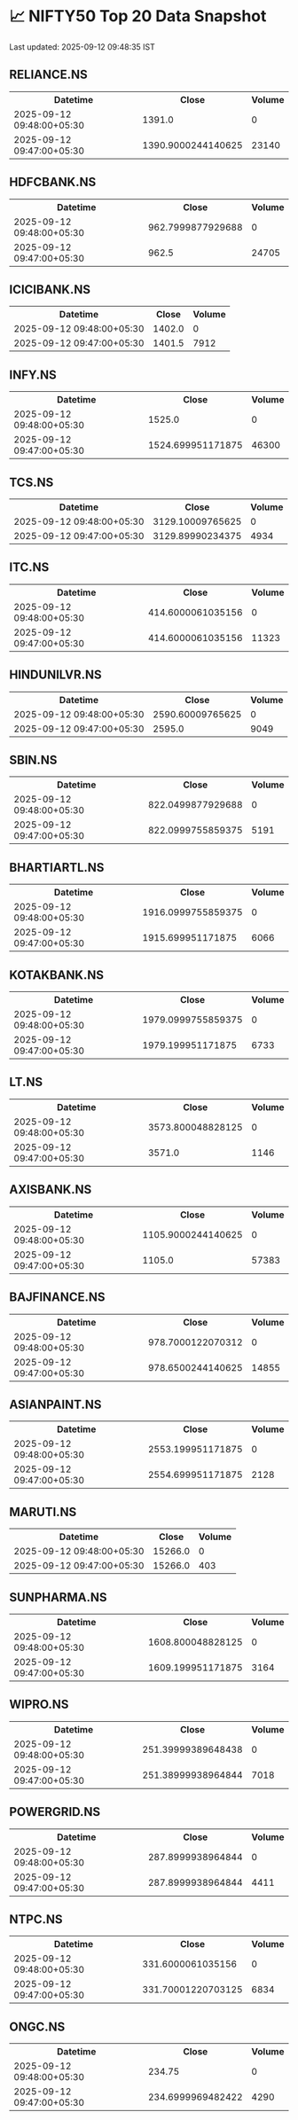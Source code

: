 # 📈 NIFTY50 Top 20 Data Snapshot

Last updated: 2025-09-12 09:48:35 IST

## RELIANCE.NS

<table>
  <tr><th>Datetime</th><th>Close</th><th>Volume</th></tr>
  <tr><td>2025-09-12 09:48:00+05:30</td><td>1391.0</td><td>0</td></tr>
  <tr><td>2025-09-12 09:47:00+05:30</td><td>1390.9000244140625</td><td>23140</td></tr>
</table>

## HDFCBANK.NS

<table>
  <tr><th>Datetime</th><th>Close</th><th>Volume</th></tr>
  <tr><td>2025-09-12 09:48:00+05:30</td><td>962.7999877929688</td><td>0</td></tr>
  <tr><td>2025-09-12 09:47:00+05:30</td><td>962.5</td><td>24705</td></tr>
</table>

## ICICIBANK.NS

<table>
  <tr><th>Datetime</th><th>Close</th><th>Volume</th></tr>
  <tr><td>2025-09-12 09:48:00+05:30</td><td>1402.0</td><td>0</td></tr>
  <tr><td>2025-09-12 09:47:00+05:30</td><td>1401.5</td><td>7912</td></tr>
</table>

## INFY.NS

<table>
  <tr><th>Datetime</th><th>Close</th><th>Volume</th></tr>
  <tr><td>2025-09-12 09:48:00+05:30</td><td>1525.0</td><td>0</td></tr>
  <tr><td>2025-09-12 09:47:00+05:30</td><td>1524.699951171875</td><td>46300</td></tr>
</table>

## TCS.NS

<table>
  <tr><th>Datetime</th><th>Close</th><th>Volume</th></tr>
  <tr><td>2025-09-12 09:48:00+05:30</td><td>3129.10009765625</td><td>0</td></tr>
  <tr><td>2025-09-12 09:47:00+05:30</td><td>3129.89990234375</td><td>4934</td></tr>
</table>

## ITC.NS

<table>
  <tr><th>Datetime</th><th>Close</th><th>Volume</th></tr>
  <tr><td>2025-09-12 09:48:00+05:30</td><td>414.6000061035156</td><td>0</td></tr>
  <tr><td>2025-09-12 09:47:00+05:30</td><td>414.6000061035156</td><td>11323</td></tr>
</table>

## HINDUNILVR.NS

<table>
  <tr><th>Datetime</th><th>Close</th><th>Volume</th></tr>
  <tr><td>2025-09-12 09:48:00+05:30</td><td>2590.60009765625</td><td>0</td></tr>
  <tr><td>2025-09-12 09:47:00+05:30</td><td>2595.0</td><td>9049</td></tr>
</table>

## SBIN.NS

<table>
  <tr><th>Datetime</th><th>Close</th><th>Volume</th></tr>
  <tr><td>2025-09-12 09:48:00+05:30</td><td>822.0499877929688</td><td>0</td></tr>
  <tr><td>2025-09-12 09:47:00+05:30</td><td>822.0999755859375</td><td>5191</td></tr>
</table>

## BHARTIARTL.NS

<table>
  <tr><th>Datetime</th><th>Close</th><th>Volume</th></tr>
  <tr><td>2025-09-12 09:48:00+05:30</td><td>1916.0999755859375</td><td>0</td></tr>
  <tr><td>2025-09-12 09:47:00+05:30</td><td>1915.699951171875</td><td>6066</td></tr>
</table>

## KOTAKBANK.NS

<table>
  <tr><th>Datetime</th><th>Close</th><th>Volume</th></tr>
  <tr><td>2025-09-12 09:48:00+05:30</td><td>1979.0999755859375</td><td>0</td></tr>
  <tr><td>2025-09-12 09:47:00+05:30</td><td>1979.199951171875</td><td>6733</td></tr>
</table>

## LT.NS

<table>
  <tr><th>Datetime</th><th>Close</th><th>Volume</th></tr>
  <tr><td>2025-09-12 09:48:00+05:30</td><td>3573.800048828125</td><td>0</td></tr>
  <tr><td>2025-09-12 09:47:00+05:30</td><td>3571.0</td><td>1146</td></tr>
</table>

## AXISBANK.NS

<table>
  <tr><th>Datetime</th><th>Close</th><th>Volume</th></tr>
  <tr><td>2025-09-12 09:48:00+05:30</td><td>1105.9000244140625</td><td>0</td></tr>
  <tr><td>2025-09-12 09:47:00+05:30</td><td>1105.0</td><td>57383</td></tr>
</table>

## BAJFINANCE.NS

<table>
  <tr><th>Datetime</th><th>Close</th><th>Volume</th></tr>
  <tr><td>2025-09-12 09:48:00+05:30</td><td>978.7000122070312</td><td>0</td></tr>
  <tr><td>2025-09-12 09:47:00+05:30</td><td>978.6500244140625</td><td>14855</td></tr>
</table>

## ASIANPAINT.NS

<table>
  <tr><th>Datetime</th><th>Close</th><th>Volume</th></tr>
  <tr><td>2025-09-12 09:48:00+05:30</td><td>2553.199951171875</td><td>0</td></tr>
  <tr><td>2025-09-12 09:47:00+05:30</td><td>2554.699951171875</td><td>2128</td></tr>
</table>

## MARUTI.NS

<table>
  <tr><th>Datetime</th><th>Close</th><th>Volume</th></tr>
  <tr><td>2025-09-12 09:48:00+05:30</td><td>15266.0</td><td>0</td></tr>
  <tr><td>2025-09-12 09:47:00+05:30</td><td>15266.0</td><td>403</td></tr>
</table>

## SUNPHARMA.NS

<table>
  <tr><th>Datetime</th><th>Close</th><th>Volume</th></tr>
  <tr><td>2025-09-12 09:48:00+05:30</td><td>1608.800048828125</td><td>0</td></tr>
  <tr><td>2025-09-12 09:47:00+05:30</td><td>1609.199951171875</td><td>3164</td></tr>
</table>

## WIPRO.NS

<table>
  <tr><th>Datetime</th><th>Close</th><th>Volume</th></tr>
  <tr><td>2025-09-12 09:48:00+05:30</td><td>251.39999389648438</td><td>0</td></tr>
  <tr><td>2025-09-12 09:47:00+05:30</td><td>251.38999938964844</td><td>7018</td></tr>
</table>

## POWERGRID.NS

<table>
  <tr><th>Datetime</th><th>Close</th><th>Volume</th></tr>
  <tr><td>2025-09-12 09:48:00+05:30</td><td>287.8999938964844</td><td>0</td></tr>
  <tr><td>2025-09-12 09:47:00+05:30</td><td>287.8999938964844</td><td>4411</td></tr>
</table>

## NTPC.NS

<table>
  <tr><th>Datetime</th><th>Close</th><th>Volume</th></tr>
  <tr><td>2025-09-12 09:48:00+05:30</td><td>331.6000061035156</td><td>0</td></tr>
  <tr><td>2025-09-12 09:47:00+05:30</td><td>331.70001220703125</td><td>6834</td></tr>
</table>

## ONGC.NS

<table>
  <tr><th>Datetime</th><th>Close</th><th>Volume</th></tr>
  <tr><td>2025-09-12 09:48:00+05:30</td><td>234.75</td><td>0</td></tr>
  <tr><td>2025-09-12 09:47:00+05:30</td><td>234.6999969482422</td><td>4290</td></tr>
</table>

